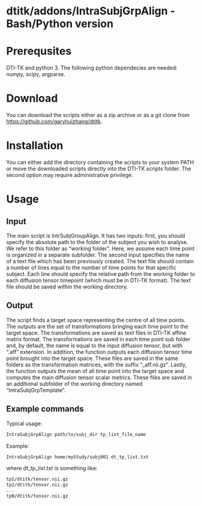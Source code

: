# dtitk/addons/IntraSubjGrpAlign - Bash/Python version

# Prerequsites

DTI-TK and python 3.
The following python dependecies are needed: numpy, scipy, argparse.

# Download

You can download the scripts either as a zip archive or as a git clone from https://github.com/garyhuizhang/dtitk.

# Installation

You can either add the directory containing the scripts to your system PATH or move the downloaded scripts directly into the DTI-TK scripts folder. The second option may require administrative privilege.

# Usage

## Input

The main script is IntrSubjGroupAlign. It has two inputs: first, you should specify the absolute path to the folder of the subject you wish to analyse. We refer to this folder as “working folder”. Here, we assume each time point is organized in a separate subfolder. The second input specifies the name of a text file which has been previously created. The text file should contain a number of lines equal to the number of time points for that specific subject. Each line should specify the relative path from the working folder to each diffusion tensor timepoint (which must be in DTI-TK format). The text file should be saved within the working directory.

## Output

The script finds a target space representing the centre of all time points. The outputs are the set of transformations bringing each time point to the target space. The transformations are saved as text files in DTI-TK affine matrix format. The transformations are saved in each time point sub folder and, by default, the name is equal to the input diffusion tensor, but with “.aff” extension. In addition, the function outputs each diffusion tensor time point brought into the target space. These files are saved in the same folders as the transformation matrices, with the suffix “_aff.nii.gz”. Lastly, the function outputs the mean of all time point into the target space and computes the main diffusion tensor scalar metrics. These files are saved in an additional subfolder of the working directory named “IntraSubjGrpTemplate”.

## Example commands

Typical usage:

```bash
IntraSubjGrpAlign path/to/subj_dir tp_list_file_name
```

Example:

```bash
IntraSubjGrpAlign home/myStudy/subj001 dt_tp_list.txt
```
where dt_tp_list.txt is something like:

```bash
tp1/dtitk/tensor.nii.gz
tp2/dtitk/tensor.nii.gz
...
tpN/dtitk/tensor.nii.gz
```
